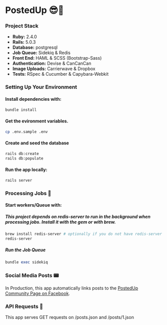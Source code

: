 # PostedUp 😎📲

### Project Stack

* **Ruby:** 2.4.0
* **Rails:** 5.0.3
* **Database:** postgresql
* **Job Queue:** Sidekiq & Redis
* **Front End:** HAML & SCSS (Bootstrap-Sass)
* **Authentication:** Devise & CanCanCan
* **Image Uploads:** Carrierwave & Dropbox
* **Tests:** RSpec & Cucumber & Capybara-Webkit

### Setting Up Your Environment

#### Install dependencies with:

``` bash
bundle install
```

#### Get the evironment variables. 

```bash
cp .env.sample .env
```

#### Create and seed the database

``` bash
rails db:create
rails db:populate
```

#### Run the app locally:

``` bash
rails server 
```


### Processing Jobs 🤺

#### Start workers/Queue with:

##### This project depends on redis-server to run in the background when processing jobs. Install it with the gem or with brew.

``` bash
brew install redis-server # optionally if you do not have redis-server on OSX
redis-server
```

##### Run the Job Queue

``` ruby
bundle exec sidekiq
```


### Social Media Posts 📟

In Production, this app automatically links posts to the [PostedUp Community Page on Facebook](https://www.facebook.com/PostedUp-App-Community-214327459084678/).



### API Requests 👾

This app serves GET requests on /posts.json and /posts/1.json
